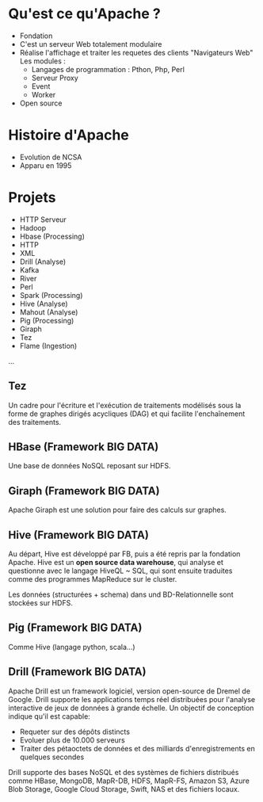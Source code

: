 # Qu'est ce qu'Apache ?

- Fondation
- C'est un serveur Web totalement modulaire
- Réalise l'affichage et traiter les requetes des clients "Navigateurs Web" 
Les modules : 
    - Langages de programmation : Pthon, Php, Perl
    - Serveur Proxy 
    - Event
    - Worker
- Open source 

# Histoire d'Apache 

- Evolution de NCSA
- Apparu en 1995

# Projets

- HTTP Serveur
- Hadoop
- Hbase (Processing)
- HTTP
- XML
- Drill (Analyse)
- Kafka
- River
- Perl
- Spark (Processing)
- Hive (Analyse)
- Mahout (Analyse)
- Pig (Processing)
- Giraph
- Tez
- Flame (Ingestion)

...

## Tez

Un cadre pour l'écriture et l'exécution de traitements modélisés sous la forme de graphes dirigés acycliques (DAG) et qui facilite l'enchaînement des traitements.

## HBase (Framework BIG DATA)

Une base de données NoSQL reposant sur HDFS.

## Giraph (Framework BIG DATA)

Apache Giraph est une solution pour faire des calculs sur graphes.

## Hive (Framework BIG DATA)

Au départ, Hive est développé par FB, puis a été repris par la fondation Apache. Hive est un **open source data warehouse**, qui analyse et questionne avec le langage HiveQL ~ SQL, qui sont ensuite traduites comme des programmes MapReduce sur le cluster. 

Les données (structurées + schema) dans und BD-Relationnelle sont stockées sur HDFS.

## Pig (Framework BIG DATA)

Comme Hive (langage python, scala...)

## Drill (Framework BIG DATA)

Apache Drill est un framework logiciel, version open-source de Dremel de Google. Drill supporte les applications temps réel distribuées pour l'analyse interactive de jeux de données à grande échelle. Un objectif de conception indique qu'il est capable:
- Requeter sur des dépôts distincts
- Evoluer plus de 10.000 serveurs 
- Traiter des pétaoctets de données et des milliards d'enregistrements en quelques secondes
 
Drill supporte des bases NoSQL et des systèmes de fichiers distribués comme HBase, MongoDB, MapR-DB, HDFS, MapR-FS, Amazon S3, Azure Blob Storage, Google Cloud Storage, Swift, NAS et des fichiers locaux. 



